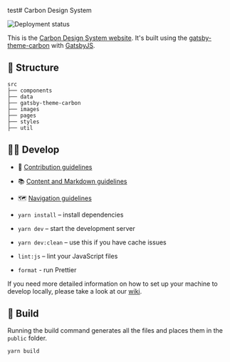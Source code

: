 test# Carbon Design System

![Deployment status](https://github.com/carbon-design-system/carbon-website/workflows/Deployment%20status/badge.svg)

This is the [Carbon Design System website](http://www.carbondesignsystem.com).
It's built using the
[gatsby-theme-carbon](https://gatsby.carbondesignsystem.com/) with
[GatsbyJS](https://www.gatsbyjs.org/).

## 📂 Structure

```
src
├── components
├── data
├── gatsby-theme-carbon
├── images
├── pages
├── styles
├── util
```

## 👩‍💻 Develop

- 🤝 [Contribution guidelines](.github/CONTRIBUTING.md)
- 📚
  [Content and Markdown guidelines](https://gatsby-theme-carbon.now.sh/components/markdown)
- 🗺
  [Navigation guidelines](https://gatsby-theme-carbon.now.sh/guides/navigation/sidebar)

- `yarn install` – install dependencies
- `yarn dev` – start the development server
- `yarn dev:clean` – use this if you have cache issues
- `lint:js` – lint your JavaScript files
- `format` - run Prettier

If you need more detailed information on how to set up your machine to develop
locally, please take a look at our
[wiki](https://github.com/carbon-design-system/carbon-website/wiki).

## 🚀 Build

Running the build command generates all the files and places them in the
`public` folder.

```
yarn build
```
